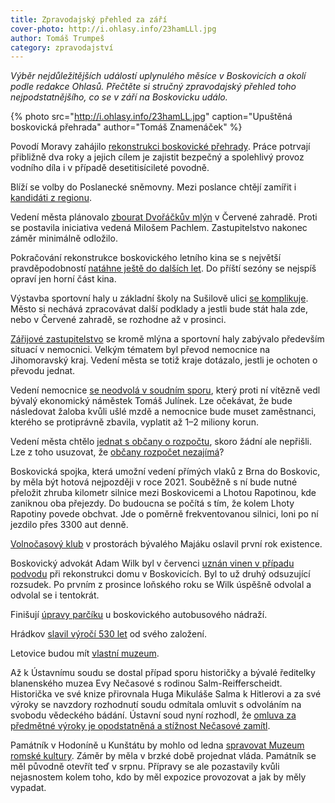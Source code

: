 ```yaml
---
title: Zpravodajský přehled za září
cover-photo: http://i.ohlasy.info/23hamLLl.jpg
author: Tomáš Trumpeš
category: zpravodajství
---
```


*Výběr nejdůležitějších událostí uplynulého měsíce v Boskovicích a okolí podle redakce Ohlasů. Přečtěte si stručný zpravodajský přehled toho nejpodstatnějšího, co se v září na Boskovicku událo.*

{% photo src="http://i.ohlasy.info/23hamLL.jpg" caption="Upuštěná boskovická přehrada" author="Tomáš Znamenáček" %}

Povodí Moravy zahájilo [rekonstrukci boskovické přehrady](http://www.pmo.cz/cz/media/tiskove-zpravy/povodi-moravy-zahajuje-rekonstrukci-vd-boskovice/). Práce potrvají přibližně dva roky a jejich cílem je zajistit bezpečný a spolehlivý provoz vodního díla i v případě desetitisícileté povodně.

Blíží se volby do Poslanecké sněmovny. Mezi poslance chtějí zamířit i [kandidáti z regionu](http://www.ohlasy.info/clanky/2017/09/snemovna-kandidati.html).

Vedení města plánovalo [zbourat Dvořáčkův mlýn](http://www.ohlasy.info/clanky/2017/09/dvorackuv-mlyn.html) v Červené zahradě. Proti se postavila iniciativa vedená Milošem Pachlem. Zastupitelstvo nakonec záměr minimálně odložilo.

Pokračování rekonstrukce boskovického letního kina se s největší pravděpodobností [natáhne ještě do dalších let](http://www.ohlasy.info/clanky/2017/09/letnak-opravy.html). Do příští sezóny se nejspíš opraví jen horní část kina.

Výstavba sportovní haly u základní školy na Sušilově ulici [se komplikuje](http://www.ohlasy.info/clanky/2017/09/hala-susilova.html). Město si nechává zpracovávat další podklady a jestli bude stát hala zde, nebo v Červené zahradě, se rozhodne až v prosinci.

[Zářijové zastupitelstvo](http://www.ohlasy.info/clanky/2017/09/zastupitelstvo.html) se kromě mlýna a sportovní haly zabývalo především situací v nemocnici. Velkým tématem byl převod nemocnice na Jihomoravský kraj. Vedení města se totiž kraje dotázalo, jestli je ochoten o převodu jednat.

Vedení nemocnice [se neodvolá v soudním sporu](http://www.ohlasy.info/clanky/2017/09/julinek-odvolani.html), který proti ní vítězně vedl bývalý ekonomický náměstek Tomáš Julínek. Lze očekávat, že bude následovat žaloba kvůli ušlé mzdě a nemocnice bude muset zaměstnanci, kterého se protiprávně zbavila, vyplatit až 1–2 miliony korun.

Vedení města chtělo [jednat s občany o rozpočtu](http://boskovice.cz/vedeni-mesta-jednalo-s-obcany-o-rozpoctu/d-31530/p1=1019), skoro žádní ale nepřišli. Lze z toho usuzovat, že [občany rozpočet nezajímá](http://www.ohlasy.info/clanky/2017/09/komentar-ankety.html)?

Boskovická spojka, která umožní vedení přímých vlaků z Brna do Boskovic, by měla být hotová nejpozději v roce 2021. Souběžně s ní bude nutné přeložit zhruba kilometr silnice mezi Boskovicemi a Lhotou Rapotinou, kde zaniknou oba přejezdy. Do budoucna se počítá s tím, že kolem Lhoty Rapotiny povede obchvat. Jde o poměrně frekventovanou silnici, loni po ní jezdilo přes 3300 aut denně.

[Volnočasový klub](http://www.ohlasy.info/clanky/2017/09/rozhovor-kratochvil.html) v prostorách bývalého Majáku oslavil první rok existence.

Boskovický advokát Adam Wilk byl v červenci [uznán vinen v případu podvodu](https://www.novinky.cz/krimi/435193-advokat-mel-objednat-okna-a-fakturu-hodit-na-bileho-kone-opijejiciho-se-vyslouzileho-hornika.html) při rekonstrukci domu v Boskovicích. Byl to už druhý odsuzující rozsudek. Po prvním z prosince loňského roku se Wilk úspěšně odvolal a odvolal se i tentokrát.

Finišují [úpravy parčíku](http://zrcadlo.net/clanky/Lide-budou-moci-jiz-brzy-posedet-v-parciku-u-boskovickeho-nadrazi-4355/) u boskovického autobusového nádraží.

Hrádkov [slavil výročí 530 let](http://boskovice.cz/hradkov-slavil-vyroci/d-31508/p1=1019) od svého založení.

Letovice budou mít [vlastní muzeum](http://blanensky.denik.cz/zpravy_region/letovice-budou-mit-vlastni-muzeum-vytvari-expozice-v-planu-jsou-i-besedy-20170929.html).

Až k Ústavnímu soudu se dostal případ sporu historičky a bývalé ředitelky blanenského muzea Evy Nečasové s rodinou Salm-Reifferscheidt. Historička ve své knize přirovnala Huga Mikuláše Salma k Hitlerovi a za své výroky se navzdory rozhodnutí soudu odmítala omluvit s odvoláním na svobodu vědeckého bádání. Ústavní soud nyní rozhodl, že [omluva za předmětné výroky je opodstatněná a stížnost Nečasové zamítl](https://zpravy.aktualne.cz/domaci/rozhodnuti-ustavniho-soudu-ve-sporu-historicky-a-rodu-salmu/r~cd9eaf26a2af11e78dfa0025900fea04/?redirected=1506699190).

Památník v Hodoníně u Kunštátu by mohlo od ledna [spravovat Muzeum romské kultury](http://www.romea.cz/cz/zpravodajstvi/domaci/pamatnik-v-hodonine-u-kunstatu-by-mohlo-spravovat-muzeum-romske-kultury). Záměr by měla v brzké době projednat vláda. Památník se měl původně otevřít teď v srpnu. Přípravy se ale pozastavily kvůli nejasnostem kolem toho, kdo by měl expozice provozovat a jak by měly vypadat.
